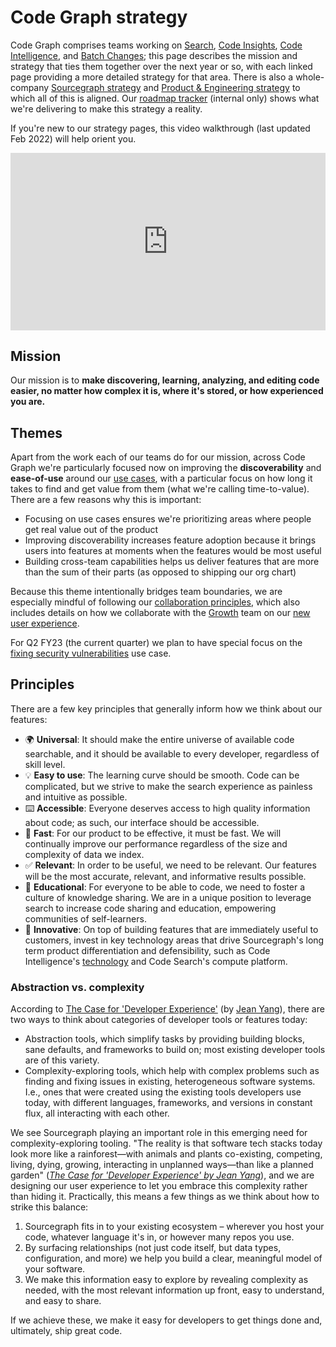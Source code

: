 # Code Graph strategy

Code Graph comprises teams working on [Search](./search/index.md), [Code Insights](./code-insights/index.md), [Code Intelligence](./code-intelligence/index.md), and [Batch Changes](./batch-changes/index.md); this page describes the mission and strategy that ties them together over the next year or so, with each linked page providing a more detailed strategy for that area. There is also a whole-company [Sourcegraph strategy](../index.md) and [Product & Engineering strategy](../../../departments/product-engineering/strategy-goals/index.md) to which all of this is aligned. Our [roadmap tracker](https://github.com/orgs/sourcegraph/projects/214/views/34) (internal only) shows what we're delivering to make this strategy a reality.

If you're new to our strategy pages, this video walkthrough (last updated Feb 2022) will help orient you.

<div style="position: relative; padding-bottom: 56.25%; height: 0;"><iframe src="https://www.loom.com/embed/71b675b67c464b0db7670a7f5025cbbe" frameborder="0" webkitallowfullscreen mozallowfullscreen allowfullscreen style="position: absolute; top: 0; left: 0; width: 100%; height: 100%;"></iframe></div>

## Mission

Our mission is to **make discovering, learning, analyzing, and editing code easier, no matter how complex it is, where it's stored, or how experienced you are.**

## Themes

Apart from the work each of our teams do for our mission, across Code Graph we're particularly focused now on improving the **discoverability** and **ease-of-use** around our [use cases](../index.md#use-cases), with a particular focus on how long it takes to find and get value from them (what we're calling time-to-value). There are a few reasons why this is important:

- Focusing on use cases ensures we're prioritizing areas where people get real value out of the product
- Improving discoverability increases feature adoption because it brings users into features at moments when the features would be most useful
- Building cross-team capabilities helps us deliver features that are more than the sum of their parts (as opposed to shipping our org chart)

Because this theme intentionally bridges team boundaries, we are especially mindful of following our [collaboration principles](../../../departments/product-engineering/process/cross-org-team-collab.md), which also includes details on how we collaborate with the [Growth](../cloud/growth-team/index.md) team on our [new user experience](../../../departments/product-engineering/process/new-user-experience.md).

For Q2 FY23 (the current quarter) we plan to have special focus on the [fixing security vulnerabilities](../use-cases/fixing-security-vulnerabilities/index.md) use case.

## Principles

There are a few key principles that generally inform how we think about our features:

- 🌍 **Universal**: It should make the entire universe of available code searchable, and it should be available to every developer, regardless of skill level.
- 💡 **Easy to use**: The learning curve should be smooth. Code can be complicated, but we strive to make the search experience as painless and intuitive as possible.
- ⌨️ **Accessible**: Everyone deserves access to high quality information about code; as such, our interface should be accessible.
- 🚀 **Fast**: For our product to be effective, it must be fast. We will continually improve our performance regardless of the size and complexity of data we index.
- ✅ **Relevant**: In order to be useful, we need to be relevant. Our features will be the most accurate, relevant, and informative results possible.
- 🧠 **Educational**: For everyone to be able to code, we need to foster a culture of knowledge sharing. We are in a unique position to leverage search to increase code sharing and education, empowering communities of self-learners.
- 🔬 **Innovative**: On top of building features that are immediately useful to customers, invest in key technology areas that drive Sourcegraph's long term product differentiation and defensibility, such as Code Intelligence's [technology](code-intelligence#competitive-landscape) and Code Search's compute platform.

### Abstraction vs. complexity

According to [The Case for 'Developer Experience'](https://future.a16z.com/the-case-for-developer-experience/) (by [Jean Yang](https://twitter.com/jeanqasaur)), there are two ways to think about categories of developer tools or features today:

- Abstraction tools, which simplify tasks by providing building blocks, sane defaults, and frameworks to build on; most existing developer tools are of this variety.
- Complexity-exploring tools, which help with complex problems such as finding and fixing issues in existing, heterogeneous software systems. I.e., ones that were created using the existing tools developers use today, with different languages, frameworks, and versions in constant flux, all interacting with each other.

We see Sourcegraph playing an important role in this emerging need for complexity-exploring tooling. "The reality is that software tech stacks today look more like a rainforest—with animals and plants co-existing, competing, living, dying, growing, interacting in unplanned ways—than like a planned garden" ([_The Case for 'Developer Experience' by Jean Yang_][1]), and we are designing our user experience to let you embrace this complexity rather than hiding it. Practically, this means a few things as we think about how to strike this balance:

1. Sourcegraph fits in to your existing ecosystem – wherever you host your code, whatever language it's in, or however many repos you use.
1. By surfacing relationships (not just code itself, but data types, configuration, and more) we help you build a clear, meaningful model of your software.
1. We make this information easy to explore by revealing complexity as needed, with the most relevant information up front, easy to understand, and easy to share.

If we achieve these, we make it easy for developers to get things done and, ultimately, ship great code.

[1]: https://future.a16z.com/the-case-for-developer-experience/
